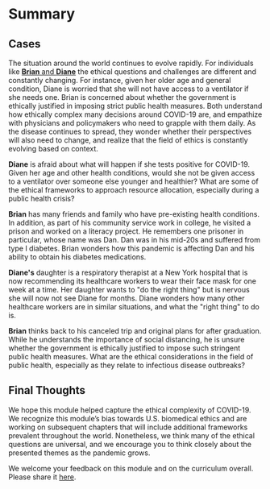 # Summary

## Cases

The situation around the world continues to evolve rapidly. For individuals like [**Brian** and **Diane**](https://curriculum.covidstudentresponse.org/curriculum-overview/cases#case-1-brian) the ethical questions and challenges are different and constantly changing. For instance, given her older age and general condition, Diane is worried that she will not have access to a ventilator if she needs one. Brian is concerned about whether the government is ethically justified in imposing strict public health measures. Both understand how ethically complex many decisions around COVID-19 are, and empathize with physicians and policymakers who need to grapple with them daily. As the disease continues to spread, they wonder whether their perspectives will also need to change, and realize that the field of ethics is constantly evolving based on context.

**Diane** is afraid about what will happen if she tests positive for COVID-19. Given her age and other health conditions, would she not be given access to a ventilator over someone else younger and healthier? What are some of the ethical frameworks to approach resource allocation, especially during a public health crisis?

**Brian** has many friends and family who have pre-existing health conditions. In addition, as part of his community service work in college, he visited a prison and worked on a literacy project. He remembers one prisoner in particular, whose name was Dan. Dan was in his mid-20s and suffered from type I diabetes. Brian wonders how this pandemic is affecting Dan and his ability to obtain his diabetes medications.

**Diane's** daughter is a respiratory therapist at a New York hospital that is now recommending its healthcare workers to wear their face mask for one week at a time. Her daughter wants to "do the right thing" but is nervous she will now not see Diane for months. Diane wonders how many other healthcare workers are in similar situations, and what the "right thing" to do is.

**Brian** thinks back to his canceled trip and original plans for after graduation. While he understands the importance of social distancing, he is unsure whether the government is ethically justified to impose such stringent public health measures. What are the ethical considerations in the field of public health, especially as they relate to infectious disease outbreaks?

## Final Thoughts

We hope this module helped capture the ethical complexity of COVID-19. We recognize this module’s bias towards U.S. biomedical ethics and are working on subsequent chapters that will include additional frameworks prevalent throughout the world. Nonetheless, we think many of the ethical questions are universal, and we encourage you to think closely about the presented themes as the pandemic grows.

We welcome your feedback on this module and on the curriculum overall. Please share it [here](https://docs.google.com/forms/d/e/1FAIpQLSdZGYWkx5AVaYUIxCwvQmI75Vu6jVOHkinhDHr_XbrQq4WMTg/viewform).  


